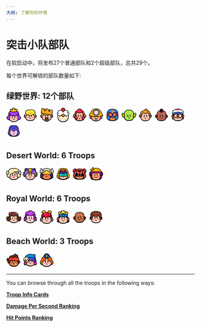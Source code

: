 ```yaml
---
大纲: 了解你的环境
---
```


# 突击小队部队

在软启动中，将发布27个普通部队和2个超级部队，总共29个。

每个世界可解锁的部队数量如下:

## 绿野世界: 12个部队

<div id="banner">
    <div class="" style="display: inline-block;">
        <img src="../assets/sb_emote_archer-queen.png"  width="40" height="40" />
    </div>
    <div class="" style="display: inline-block;">
        <img src="../assets/sb_emote_barbarian.png"  width="40" height="40" />
    </div>
    <div class="" style="display: inline-block;">
        <img src="../assets/sb_emote_barbarian-king.png"  width="40" height="40" />
    </div>
    <div class="" style="display: inline-block;">
        <img src="../assets/sb_emote_chicken.png"  width="40" height="40" />
    </div>
    <div class="" style="display: inline-block;">
        <img src="../assets/sb_emote_colt.png"  width="40" height="40" />
    </div>
    <div class="" style="display: inline-block;">
        <img src="../assets/sb_emote_dynamike.png"  width="40" height="40" />
    </div>
    <div class="" style="display: inline-block;">
        <img src="../assets/sb_emote_el-primo.png"  width="40" height="40" />
    </div>
    <div class="" style="display: inline-block;">
        <img src="../assets/sb_emote_goblin.png"  width="40" height="40" />
    </div>
    <div class="" style="display: inline-block;">
        <img src="../assets/sb_emote_greg.png"  width="40" height="40" />
    </div>
    <div class="" style="display: inline-block;">
        <img src="../assets/sb_emote_hog-rider.png"  width="40" height="40" />
    </div>
    <div class="" style="display: inline-block;">
        <img src="../assets/sb_emote_medic.png"  width="40" height="40" />
    </div>
    <div class="" style="display: inline-block;">
        <img src="../assets/sb_emote_witch.png"  width="40" height="40" />
    </div>
</div>

## Desert World: 6 Troops

<div id="banner">
    <div class="" style="display: inline-block;">
        <img src="../assets/sb_emote_battle-healer.png"  width="40" height="40" />
    </div>
    <div class="" style="display: inline-block;">
        <img src="../assets/sb_emote_bea.png"  width="40" height="40" />
    </div>
    <div class="" style="display: inline-block;">
        <img src="../assets/sb_emote_bo.png"  width="40" height="40" />
    </div>
    <div class="" style="display: inline-block;">
        <img src="../assets/sb_emote_max.png"  width="40" height="40" />
    </div>
    <div class="" style="display: inline-block;">
        <img src="../assets/sb_emote_nita.png"  width="40" height="40" />
    </div>
    <div class="" style="display: inline-block;">
        <img src="../assets/sb_emote_shelly.png"  width="40" height="40" />
    </div>
</div>

## Royal World: 6 Troops

<div id="banner">
    <div class="" style="display: inline-block;">
        <img src="../assets/sb_emote_mavis.png"  width="40" height="40" />
    </div>
    <div class="" style="display: inline-block;">
        <img src="../assets/sb_emote_mortis.png"  width="40" height="40" />
    </div>
    <div class="" style="display: inline-block;">
        <img src="../assets/sb_emote_pam.png"  width="40" height="40" />
    </div>
    <div class="" style="display: inline-block;">
        <img src="../assets/sb_emote_royale-king.png"  width="40" height="40" />
    </div>
    <div class="" style="display: inline-block;">
        <img src="../assets/sb_emote_trader.png"  width="40" height="40" />
    </div>
    <div class="" style="display: inline-block;">
        <img src="../assets/sb_emote_wizard.png"  width="40" height="40" />
    </div>
</div>

## Beach World: 3 Troops

<div id="banner">
    <div class="" style="display: inline-block;">
        <img src="../assets/sb_emote_heavy.png"  width="40" height="40" />
    </div>
    <div class="" style="display: inline-block;">
        <img src="../assets/sb_emote_penny.png"  width="40" height="40" />
    </div>
    <div class="" style="display: inline-block;">
        <img src="../assets/sb_emote_tank-girl.png"  width="40" height="40" />
    </div>
</div>

---

You can browse through all the troops in the following ways:

[**Troop Info Cards**](/sb/troops_cards)

[**Damage Per Second Ranking**](/sb/troops_by_dps)

[**Hit Points Ranking**](/sb/troops_by_hp)
